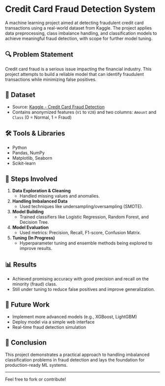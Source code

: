 # Credit Card Fraud Detection System

A machine learning project aimed at detecting fraudulent credit card transactions using a real-world dataset from Kaggle. The project applies data preprocessing, class imbalance handling, and classification models to achieve meaningful fraud detection, with scope for further model tuning.

## 🔍 Problem Statement
Credit card fraud is a serious issue impacting the financial industry. This project attempts to build a reliable model that can identify fraudulent transactions while minimizing false positives.

## 📁 Dataset
- Source: [Kaggle - Credit Card Fraud Detection](https://www.kaggle.com/datasets/mlg-ulb/creditcardfraud)
- Contains anonymized features (`V1` to `V28`) and two columns: `Amount` and `Class` (0 = Normal, 1 = Fraud)

## 🛠️ Tools & Libraries
- Python
- Pandas, NumPy
- Matplotlib, Seaborn
- Scikit-learn

## 🧪 Steps Involved
1. **Data Exploration & Cleaning**  
   - Handled missing values and anomalies.
2. **Handling Imbalanced Data**  
   - Used techniques like undersampling/oversampling (SMOTE).
3. **Model Building**  
   - Trained classifiers like Logistic Regression, Random Forest, and Decision Tree.
4. **Model Evaluation**  
   - Used metrics: Precision, Recall, F1-score, Confusion Matrix.
5. **Tuning (In Progress)**  
   - Hyperparameter tuning and ensemble methods being explored to improve results.

## 📊 Results
- Achieved promising accuracy with good precision and recall on the minority (fraud) class.
- Still under tuning to reduce false positives and improve generalization.

## 🚀 Future Work
- Implement more advanced models (e.g., XGBoost, LightGBM)
- Deploy model via a simple web interface
- Real-time fraud detection simulation

## 📌 Conclusion
This project demonstrates a practical approach to handling imbalanced classification problems in fraud detection and lays the foundation for production-ready ML systems.

---

Feel free to fork or contribute!

